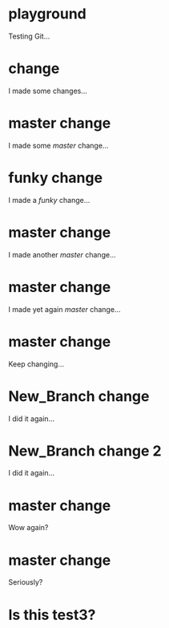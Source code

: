 # playground
Testing Git...

# change
I made some changes...

# master change
I made some *master* change...

# funky change
I made a *funky* change...

# master change
I made another *master* change...

# master change
I made yet again *master* change...

# master change
Keep changing...

# New_Branch change
I did it again...

# New_Branch change 2
I did it again...

# master change
Wow again?

# master change
Seriously?

# Is this test3?
